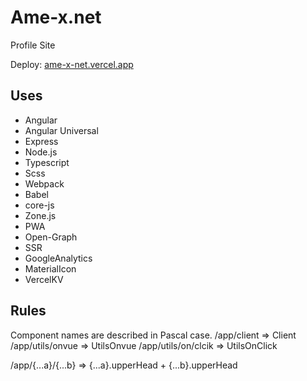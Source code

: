 # Ame-x.net
Profile Site

Deploy: [ame-x-net.vercel.app](ame-x-net.vercel.app)

## Uses
 - Angular
 - Angular Universal
 - Express
 - Node.js
 - Typescript
 - Scss
 - Webpack
 - Babel
 - core-js
 - Zone.js
 - PWA
 - Open-Graph
 - SSR
 - GoogleAnalytics
 - MaterialIcon
 - VercelKV

## Rules
Component names are described in Pascal case.
/app/client => Client
/app/utils/onvue => UtilsOnvue
/app/utils/on/clcik => UtilsOnClick

/app/{...a}/{...b} => {...a}.upperHead + {...b}.upperHead


<!--
On Atomic Design
hello !!
<Icon size="100px" />
<Client>
    <div id="vue-test" [innerHTML]="VueHtml"></div>
    <ClientScript>
        {{ VueScript }}
    </ClientScript>
</Client>
<IconAtom point="●" style="width: 100px; height: 100px;font-size: 25px;" />
-->